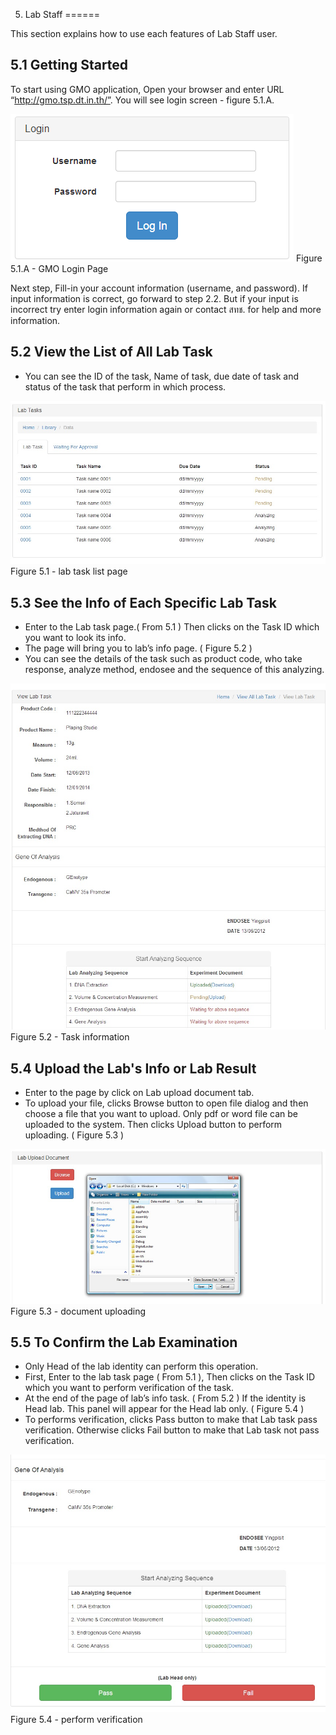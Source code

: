 5. Lab Staff
======

This section explains how to use each features of Lab Staff user. 

5.1 Getting Started <xref id="uc202" />
------

To start using GMO application, Open your browser and enter URL “http://gmo.tsp.dt.in.th/”. You will see login screen - figure 5.1.A.

![Screenshot](images/login.png)
Figure 5.1.A - GMO Login Page

Next step,  Fill-in your account information (username, and password). If input information is correct, go forward to step 2.2. But if your input is incorrect try enter login information again  or contact สทช. for help and more information.

5.2 View the List of All Lab Task <xref id="uc117" />
------

* You can see the ID of the task, Name of task, due date of task and status of the task that perform in which process.

![Screenshot](images/lab-task-list.jpg)
Figure 5.1 - lab task list page

5.3 See the Info of Each Specific Lab Task <xref id="uc118" />
------

* Enter to the Lab task page.( From 5.1 ) Then clicks on the Task ID which you want to look its info.
* The page will bring you to lab’s info page. ( Figure 5.2 )
* You can see the details of the task such as product code, who take response, analyze method, endosee and the sequence of this analyzing.

![Screenshot](images/lab-task-info.jpg)
Figure 5.2 - Task information

5.4 Upload the Lab's Info or Lab Result <xref id="uc301" />
------

* Enter to the page by click on Lab upload document tab.
* To upload your file, clicks Browse button to open file dialog and then choose a file that you want to upload. Only pdf or word file can be uploaded to the system. Then clicks Upload button to perform uploading. ( Figure 5.3 )

![Screenshot](images/upload-lab-result.jpg)
Figure 5.3 - document uploading

5.5 To Confirm the Lab Examination <xref id="uc301" />
------

* Only Head of the lab identity can perform this operation.
* First, Enter to the lab task page ( From 5.1 ), Then clicks on the Task ID which you want to perform verification of the task.
* At the end of the page of lab’s info task. ( From 5.2 ) If the identity is Head lab. This panel will appear for the Head lab only. ( Figure 5.4 )
* To performs verification, clicks Pass button to make that Lab task pass verification. Otherwise clicks Fail button to make that Lab task not pass verification.

![Screenshot](images/perform-verification.jpg)
Figure 5.4 - perform verification

